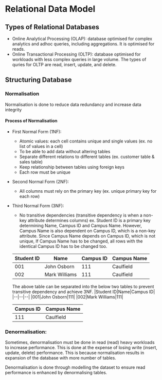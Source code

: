 # Relational Data Model
## Types of Relational Databases
- Online Analytical Processing (OLAP): database optimised for complex analytics and adhoc queries, including aggregations. It is optimised for reads.
- Online Transactional Processing (OLTP): database optimised for workloads with less complex queries in large volume. The types of quries for OLTP are read, insert, update, and delete.

## Structuring Database
### Normalisation
Normalisation is done to reduce data redundancy and increase data integrity

#### Process of Normalisation
- First Normal Form (1NF):
  - Atomic values: each cell contains unique and single values (ex. no list of values in a cell)
  - To be able to add data without altering tables
  - Separate different relations to different tables (ex. customer table & sales table) 
  - Keep relationship between tables using foreign keys
  - Each row must be unique
- Second Normal Form (2NF):
  - All columns must rely on the primary key (ex. unique primary key for each row)
- Third Normal Form (3NF):
  - No transitive dependencies (transitive dependency is when a non-key attribute determines columns)
  ex.
  Student ID is a primary key determining Name, Campus ID and Campus Name. However, Campus Name is also dependent on Campus ID, which is a non-key attribute. 
  Since Campus Name depends on Campus ID, which is not unique, If Campus Name has to be changed, all rows with the identical Campus ID has to be changed too.
  
  |Student ID|Name|Campus ID|Campus Name|
  |--|--|--|--|
  |001|John Osborn|111|Caulfield|
  |002|Mark Williams|111|Caulfield|
  
  The above table can be separated into the below two tables to prevent transitive dependency and achieve 3NF.
  |Student ID|Name|Campus ID|
  |--|--|--|
  |001|John Osborn|111|
  |002|Mark Williams|111|
  
  |Campus ID|Campus Name|
  |--|--|
  |111|Caulfield|
  
### Denormalisation: 
Sometimes, denormalisation must be done in read (read) heavy workloads to increase performance. This is done at the expense of losing write (insert, update, delete) performance. This is because normalisation results in expansion of the database with more number of tables.

Denormalisation is done through modelling the dataset to ensure read performance is enhanced by denormalising tables.





